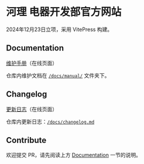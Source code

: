 # 河理 电器开发部官方网站

2024年12月23日立项，采用 VitePress 构建。

## Documentation

[维护手册](https://xiyoulinux.com/manual/)（在线页面）

仓库内维护文档在 [`/docs/manual/`](/docs/manual/) 文件夹下。

## Changelog

[更新日志](https://xiyoulinux.com/changelog.html)（在线页面）

仓库内更新日志：[`/docs/changelog.md`](/docs/changelog)

## Contribute

欢迎提交 PR，请先阅读上方 [Documentation](#Documentation) 一节的说明。
